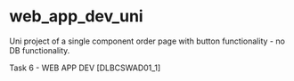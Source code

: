 # web_app_dev_uni
Uni project of a single component order page with button functionality - no DB functionality.

Task 6 - WEB APP DEV [DLBCSWAD01_1]
